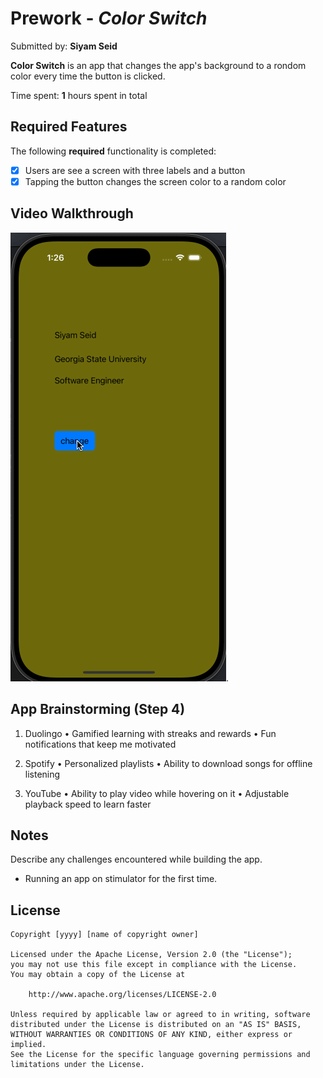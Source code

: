 # Prework - *Color Switch*

Submitted by: **Siyam Seid**

**Color Switch** is an app that changes the app's background to a rondom color every time the button is clicked.

Time spent: **1** hours spent in total

## Required Features

The following **required** functionality is completed:

- [X] Users are see a screen with three labels and a button
- [X] Tapping the button changes the screen color to a random color
 
## Video Walkthrough 

<img src='walkthrough.gif' title='Video Walkthrough' width='' alt='Video Walkthrough' />.

## App Brainstorming (Step 4)

1. Duolingo
    •    Gamified learning with streaks and rewards
    •    Fun notifications that keep me motivated

2. Spotify
    •    Personalized playlists 
    •    Ability to download songs for offline listening
    
3. YouTube
    •    Ability to play video while hovering on it
    •    Adjustable playback speed to learn faster
    
## Notes

Describe any challenges encountered while building the app.
- Running an app on stimulator for the first time.


## License

    Copyright [yyyy] [name of copyright owner]

    Licensed under the Apache License, Version 2.0 (the "License");
    you may not use this file except in compliance with the License.
    You may obtain a copy of the License at

        http://www.apache.org/licenses/LICENSE-2.0

    Unless required by applicable law or agreed to in writing, software
    distributed under the License is distributed on an "AS IS" BASIS,
    WITHOUT WARRANTIES OR CONDITIONS OF ANY KIND, either express or implied.
    See the License for the specific language governing permissions and
    limitations under the License.
